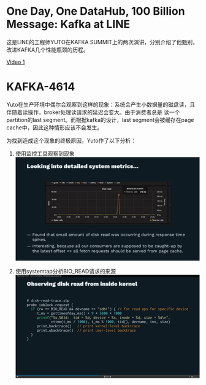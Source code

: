 # One Day, One DataHub, 100 Billion Message: Kafka at LINE

这是LINE的工程师YUTO在KAFKA SUMMIT上的两次演讲，分别介绍了他甄别，改进KAFKA几个性能瓶颈的历程。

[Video 1](https://kafka-summit.org/sessions/single-data-hub-services-feed-100-billion-messages-per-day/)


# KAFKA-4614

Yuto在生产环境中偶尔会观察到这样的现象：系统会产生小数据量的磁盘读，且伴随着读操作，broker处理读请求的延迟会变大。由于消费者总是
读一个partition的last segment。而根据kafka的设计，last segment会被缓存在page cache中，因此这种情形应该不会发生。

为找到造成这个现象的终极原因，Yuto作了以下分析：

1. 使用监控工具观察到现象 
![Performance](/images/yotu_metrics.png)

2. 使用systemtap分析BIO_READ请求的来源
![systemtap](/images/yuto_systemtap.png)